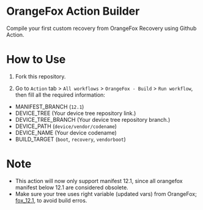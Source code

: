 # OrangeFox Action Builder
Compile your first custom recovery from OrangeFox Recovery using Github Action.

# How to Use
1. Fork this repository.

2. Go to `Action` tab > `All workflows` > `OrangeFox - Build` > `Run workflow`, then fill all the required information:
 * MANIFEST_BRANCH (`12.1`)
 * DEVICE_TREE (Your device tree repository link.)
 * DEVICE_TREE_BRANCH (Your device tree repository branch.)
 * DEVICE_PATH (`device/vendor/codename`)
 * DEVICE_NAME (Your device codename)
 * BUILD_TARGET (`boot`, `recovery`, `vendorboot`)

 # Note
* This action will now only support manifest 12.1, since all orangefox manifest below 12.1 are considered obsolete.
* Make sure your tree uses right variable (updated vars) from OrangeFox; [fox_12.1](https://gitlab.com/OrangeFox/vendor/recovery/-/blob/fox_12.1/orangefox_build_vars.txt), to avoid build erros.
